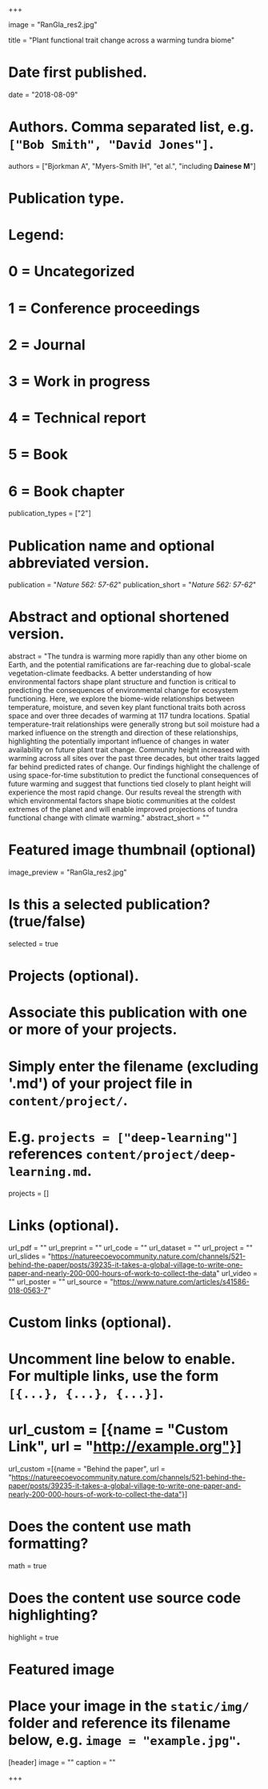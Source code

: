 +++

image = "RanGla_res2.jpg"

title = "Plant functional trait change across a warming tundra biome"

# Date first published.
date = "2018-08-09"

# Authors. Comma separated list, e.g. `["Bob Smith", "David Jones"]`.
authors = ["Bjorkman A", "Myers-Smith IH", "et al.", "including **Dainese M**"]

# Publication type.
# Legend:
# 0 = Uncategorized
# 1 = Conference proceedings
# 2 = Journal
# 3 = Work in progress
# 4 = Technical report
# 5 = Book
# 6 = Book chapter
publication_types = ["2"]

# Publication name and optional abbreviated version.
publication = "*Nature 562: 57-62*"
publication_short = "*Nature 562: 57-62*"

# Abstract and optional shortened version.
abstract = "The tundra is warming more rapidly than any other biome on Earth, and the potential ramifications are far-reaching due to global-scale vegetation-climate feedbacks. A better understanding of how environmental factors shape plant structure and function is critical to predicting the consequences of environmental change for ecosystem functioning. Here, we explore the biome-wide relationships between temperature, moisture, and seven key plant functional traits both across space and over three decades of warming at 117 tundra locations. Spatial temperature-trait relationships were generally strong but soil moisture had a marked influence on the strength and direction of these relationships, highlighting the potentially important influence of changes in water availability on future plant trait change. Community height increased with warming across all sites over the past three decades, but other traits lagged far behind predicted rates of change. Our findings highlight the challenge of using space-for-time substitution to predict the functional consequences of future warming and suggest that functions tied closely to plant height will experience the most rapid change. Our results reveal the strength with which environmental factors shape biotic communities at the coldest extremes of the planet and will enable improved projections of tundra functional change with climate warming."
abstract_short = ""

# Featured image thumbnail (optional)
image_preview = "RanGla_res2.jpg"

# Is this a selected publication? (true/false)
selected = true

# Projects (optional).
#   Associate this publication with one or more of your projects.
#   Simply enter the filename (excluding '.md') of your project file in `content/project/`.
#   E.g. `projects = ["deep-learning"]` references `content/project/deep-learning.md`.
projects = []

# Links (optional).
url_pdf = ""
url_preprint = ""
url_code = ""
url_dataset = ""
url_project = ""
url_slides = "https://natureecoevocommunity.nature.com/channels/521-behind-the-paper/posts/39235-it-takes-a-global-village-to-write-one-paper-and-nearly-200-000-hours-of-work-to-collect-the-data"
url_video = ""
url_poster = ""
url_source = "https://www.nature.com/articles/s41586-018-0563-7"

# Custom links (optional).
#   Uncomment line below to enable. For multiple links, use the form `[{...}, {...}, {...}]`.
# url_custom = [{name = "Custom Link", url = "http://example.org"}]
url_custom =[{name = "Behind the paper", url = "https://natureecoevocommunity.nature.com/channels/521-behind-the-paper/posts/39235-it-takes-a-global-village-to-write-one-paper-and-nearly-200-000-hours-of-work-to-collect-the-data"}]

# Does the content use math formatting?
math = true

# Does the content use source code highlighting?
highlight = true

# Featured image
# Place your image in the `static/img/` folder and reference its filename below, e.g. `image = "example.jpg"`.
[header]
image = ""
caption = ""

+++
